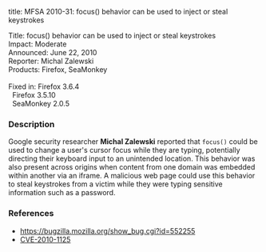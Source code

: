 title: MFSA 2010-31: focus() behavior can be used to inject or steal keystrokes

<p>
<span class="label">Title:</span>      focus() behavior can be used to inject or steal keystrokes<br/>
<span class="label">Impact:</span>     Moderate<br/>
<span class="label">Announced:</span>  June 22, 2010<br/>
<span class="label">Reporter:</span>   Michal Zalewski<br/>
<span class="label">Products:</span>   Firefox, SeaMonkey<br/>
<br/>
<span class="label">Fixed in:</span>   Firefox 3.6.4<br/>
<span class="label">&#160;</span>      Firefox 3.5.10<br/>
<span class="label">&#160;</span>      SeaMonkey 2.0.5<br/>
</p>


<h3>Description</h3>

<p>Google security researcher <strong>Michal Zalewski</strong>
reported that <code>focus()</code> could be used to change a user's
cursor focus while they are typing, potentially directing their
keyboard input to an unintended location.  This behavior was also
present across origins when content from one domain was embedded
within another via an iframe.  A malicious web page could use this
behavior to steal keystrokes from a victim while they were typing
sensitive information such as a password.</p>

<h3>References</h3>

<ul>
  <li><a href="https://bugzilla.mozilla.org/show_bug.cgi?id=552255">https://bugzilla.mozilla.org/show_bug.cgi?id=552255</a></li>
  <li><a class="ex-ref" href="http://cve.mitre.org/cgi-bin/cvename.cgi?name=CVE-2010-1125">CVE-2010-1125</a></li>
</ul>




